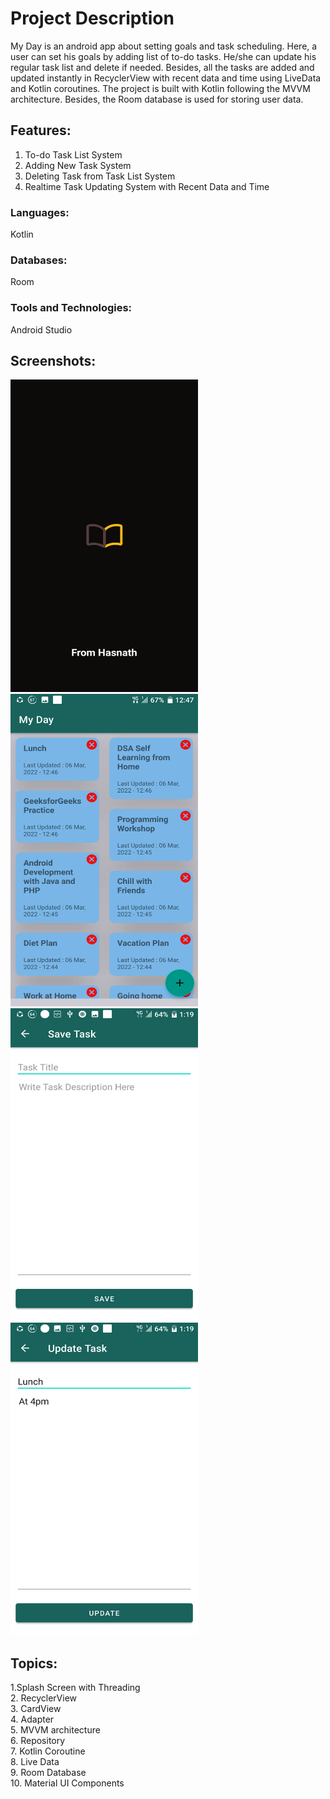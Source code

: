 # Project Description


My Day is an android app about setting goals and task scheduling. Here, a user can set his goals by adding list of to-do tasks.
He/she can update his regular task list and delete if needed.
Besides, all the tasks are added and updated instantly in RecyclerView with recent data and time using LiveData and Kotlin coroutines.
The project is built with Kotlin following the MVVM architecture. Besides, the Room database is used for storing user data.

## Features:
1. To-do Task List System
2. Adding New Task System
3. Deleting Task from Task List System
4. Realtime Task Updating System with Recent Data and Time

### Languages: 
Kotlin
### Databases:
Room
### Tools and Technologies: 
Android Studio

## Screenshots:
<img src="./Screenshots/1.png" width="300" height="500" title="Welcome Screen" />  <img src="./Screenshots/2.png" width="300" height="500" title="Home Screen" />
<img src="./Screenshots/3.png" width="300" height="500" title="Add Notes Screen" />  <img src="./Screenshots/4.png" width="300" height="500" title="Update and View Notes Screen" />


## Topics:
1.Splash Screen with Threading  
2. RecyclerView  
3. CardView  
4. Adapter  
5. MVVM architecture  
6. Repository   
7. Kotlin Coroutine  
8. Live Data  
9. Room Database  
10. Material UI Components
